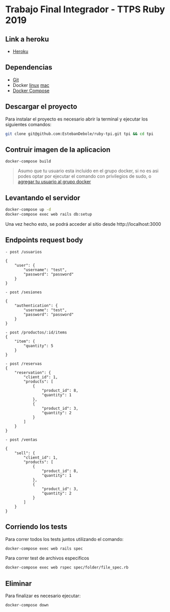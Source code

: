 # Trabajo Final Integrador - TTPS Ruby 2019

## Link a heroku
- [Heroku](https://inventory-management-tpi.herokuapp.com/)

## Dependencias
- [Git](https://git-scm.com/book/en/v2/Getting-Started-Installing-Git)
- Docker [linux](https://docs.docker.com/v17.09/engine/installation/linux/docker-ce/ubuntu/) [mac](https://docs.docker.com/v17.09/docker-for-mac/install/)
- [Docker Compose](https://docs.docker.com/compose/install/)

## Descargar el proyecto

Para instalar el proyecto es necesario abrir la terminal y ejecutar los siguientes comandos:

```sh
git clone git@github.com:EstebanDebole/ruby-tpi.git tpi && cd tpi
```
## Contruir imagen de la aplicacion

```
docker-compose build
```
> Asumo que tu usuario esta incluido en el grupo docker, si no es asi podes optar por ejecutar el comando con privilegios de sudo, o [agregar tu usuario al grupo docker](https://docs.docker.com/install/linux/linux-postinstall/)


## Levantando el servidor

```sh
docker-compose up -d
docker-compose exec web rails db:setup
```

Una vez hecho esto, se podrá acceder al sitio desde http://localhost:3000

## Endpoints request body
```
- post /usuarios

{
    "user": {
        "username": "test",
        "password": "password"
    }
}
```
```
- post /sesiones

{
    "authentication": {
        "username": "test",
        "password": "password"
    }
}
```
```
- post /productos/:id/items
{
    "item": {
        "quantity": 5
    }
}
```
```
- post /reservas
{
    "reservation": {
        "client_id": 1,
        "products": [
            {
                "product_id": 8,
                "quantity": 1
            },
            {
                "product_id": 3,
                "quantity": 2
            }
        ]
    }
}
```
```
- post /ventas

{
    "sell": {
        "client_id": 1,
        "products": [
            {
                "product_id": 8,
                "quantity": 1
            },
            {
                "product_id": 3,
                "quantity": 2
            }
        ]
    }
}
```

## Corriendo los tests
Para correr todos los tests juntos utilizando el comando:
```sh
docker-compose exec web rails spec
```
Para correr test de archivos especificos
```sh
docker-compose exec web rspec spec/folder/file_spec.rb
```

## Eliminar
Para finalizar es necesario ejecutar:

```sh
docker-compose down
```



